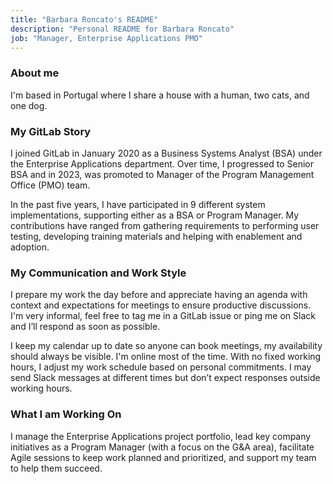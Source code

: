 ```yaml
---
title: "Barbara Roncato's README"
description: "Personal README for Barbara Roncato"
job: "Manager, Enterprise Applications PMO"
---
```


### About me

I'm based in Portugal where I share a house with a human, two cats, and one dog.

### My GitLab Story

I joined GitLab in January 2020 as a Business Systems Analyst (BSA) under the Enterprise Applications department. Over time, I progressed to Senior BSA and in 2023, was promoted to Manager of the Program Management Office (PMO) team.

In the past five years, I have participated in 9 different system implementations, supporting either as a BSA or Program Manager. My contributions have ranged from gathering requirements to performing user testing, developing training materials and helping with enablement and adoption.

### My Communication and Work Style

I prepare my work the day before and appreciate having an agenda with context and expectations for meetings to ensure productive discussions. I'm very informal, feel free to tag me in a GitLab issue or ping me on Slack and I’ll respond as soon as possible.

I keep my calendar up to date so anyone can book meetings, my availability should always be visible. I'm online most of the time. With no fixed working hours, I adjust my work schedule based on personal commitments. I may send Slack messages at different times but don’t expect responses outside working hours.

### What I am Working On

I manage the Enterprise Applications project portfolio, lead key company initiatives as a Program Manager (with a focus on the G&A area), facilitate Agile sessions to keep work planned and prioritized, and support my team to help them succeed.
